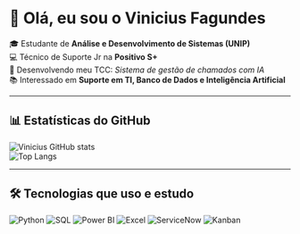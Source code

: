 # 👋 Olá, eu sou o Vinicius Fagundes

🎓 Estudante de **Análise e Desenvolvimento de Sistemas (UNIP)**  
💻 Técnico de Suporte Jr na **Positivo S+**  
🚀 Desenvolvendo meu TCC: *Sistema de gestão de chamados com IA*  
📚 Interessado em **Suporte em TI, Banco de Dados e Inteligência Artificial**  

---

## 📊 Estatísticas do GitHub
![Vinicius GitHub stats](https://github-readme-stats.vercel.app/api?username=ViniFagundes-A&show_icons=true&theme=radical)  
![Top Langs](https://github-readme-stats.vercel.app/api/top-langs/?username=ViniFagundes-A&layout=compact&theme=radical)

---

## 🛠️ Tecnologias que uso e estudo
![Python](https://img.shields.io/badge/Python-3776AB?style=for-the-badge&logo=python&logoColor=white)
![SQL](https://img.shields.io/badge/SQL-025E8C?style=for-the-badge&logo=postgresql&logoColor=white)
![Power BI](https://img.shields.io/badge/Power%20BI-F2C811?style=for-the-badge&logo=powerbi&logoColor=black)
![Excel](https://img.shields.io/badge/Excel-217346?style=for-the-badge&logo=microsoft-excel&logoColor=white)
![ServiceNow](https://img.shields.io/badge/ServiceNow-00A600?style=for-the-badge&logo=servicenow&logoColor=white)
![Kanban](https://img.shields.io/badge/Kanban-0052CC?style=for-the-badge&logo=trello&logoColor=white)

